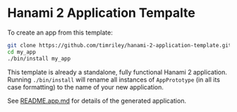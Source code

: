 # Hanami 2 Application Tempalte

To create an app from this template:

```sh
git clone https://github.com/timriley/hanami-2-application-template.git my_app
cd my_app
./bin/install my_app
```

This template is already a standalone, fully functional Hanami 2 application.
Running `./bin/install` will rename all instances of `AppPrototype` (in all its
case formatting) to the name of your new application.

See [README.app.md](README.app.md) for details of the generated application.
